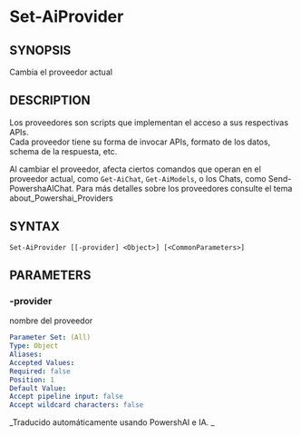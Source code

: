 ﻿---
external help file: powershai-help.xml
schema: 2.0.0
powershai: true
---

# Set-AiProvider

## SYNOPSIS <!--!= @#Synop !-->
Cambia el proveedor actual

## DESCRIPTION <!--!= @#Desc !-->
Los proveedores son scripts que implementan el acceso a sus respectivas APIs.  
Cada proveedor tiene su forma de invocar APIs, formato de los datos, schema de la respuesta, etc.  

Al cambiar el proveedor, afecta ciertos comandos que operan en el proveedor actual, como `Get-AiChat`, `Get-AiModels`, o los Chats, como Send-PowershaAIChat.
Para más detalles sobre los proveedores consulte el tema about_Powershai_Providers

## SYNTAX <!--!= @#Syntax !-->

```
Set-AiProvider [[-provider] <Object>] [<CommonParameters>]
```

## PARAMETERS <!--!= @#Params !-->

### -provider
nombre del proveedor

```yml
Parameter Set: (All)
Type: Object
Aliases: 
Accepted Values: 
Required: false
Position: 1
Default Value: 
Accept pipeline input: false
Accept wildcard characters: false
```


<!--PowershaiAiDocBlockStart-->
_Traducido automáticamente usando PowershAI e IA. 
_
<!--PowershaiAiDocBlockEnd-->

